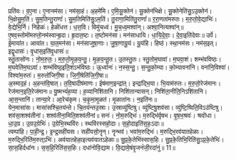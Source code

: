 

  
प्रति॑वः। व॒ए॒ना। ए॒नानम॑सा। नम॑सा॒हं। अ॒हमे॑मि। ए॒मि॒सू॒क्तेन॑। सू॒क्तेन॑भिक्षे। सू॒क्तेनेति॑सु॒ऽउ॒क्तेन॑। भि॒क्षेसु॒म॒तिं। सु॒म॒तिन्तु॒राणां॑। सु॒म॒तिमिति॑सु॒ऽम॒तिं। तु॒राणा॒मिति॑तु॒राणां॑॥ र॒रा॒णता॑मरुतः। म॒रु॒तो॒वे॒द्याभिः॑। वे॒द्येभि॒र्नि। निहेळः॑। हेळॊ॑धत्त। ध॒त्त॒वि। विमु॑चध्वं। मु॒च॒ध्व॒मश्वा॑न्। अश्वा॒नित्यश्वा॑न्॥  
ए॒षव॒स्तोमो॑मरुतो॒नम॑स्वान्हृ॒दा। हृ॒दात॒ष्टः। त॒ष्टोमन॑सा। मन॑साधायि। धा॒यि॒दे॒वाः॒। दे॒वा॒इति॑देवाः॥ उपें॑। ई॒माया॑त। आया॑त। या॒त॒मन॑सा। मन॑साजुषा॒णाः। जु॒षा॒णायू॒यं। यू॒यंहि। हिष्ठ॑। स्था॒नम॑सः। नम॑स॒इत्। इद्वृ॒धासः॑। वृ॒धास॒इति॑वृ॒धासः॑॥  
स्तु॒तासो॑नः। नो॒म॒रु॒तः॒। म॒रु॒तो॒मृ॒ळ॒य॒न्तु॒। मृ॒ळ॒य॒न्तू॒त। उ॒तस्तु॒तः। स्तु॒तोम॒घावा॑। म॒घवा॒शं। शम्भ॑वविष्ठः। म॒घवेति॑म॒घऽवा॑। शम्भ॑विष्ठ॒इति॒शंऽभ॑विष्ठः। ऊ॒र्ध्वानः॑। न॒स्स॒न्तु॒। स॒न्तु॒को॒म्या। को॒म्यावना॑नि। वना॑नि॒विश्वा॑। विश्वा॑म॒रुतः॑। म॒रुतो॑जिगी॒षा। जि॒गी॒षेति॑जि॒गी॒षा॥  
अ॒स्माद॒हं। अ॒हन्त॑वि॒षात्। त॒वि॒षादीष॑माणः। ईष॑माण॒इन्द्रा॑त्। इन्द्रा॑द्भि॒या। भि॒याम॑रुतः। म॒रु॒तो॒रेज॑मानः। रेज॑मान॒इति॒रेज॑मानः॥ यु॒ष्मभ्यं॑ह॒व्या। ह॒व्यानिशि॑तानि। निशि॑तान्यासन्। निशि॑ता॒नीति॒निऽशि॑तानि। आ॒स॒न्तानि॑। तान्या॒रे। आ॒रेच॑कृम। च॒कृ॒मा॒मृ॒ळत॑। मृ॒ळाता॑नः। न॒इति॑नः॥  
येन॒मासा॑सः। मासा॑सश्चि॒तय॑न्ते। चि॒तय॑न्तउ॒स्राः। उ॒स्राव्यु॑ष्टिषु। व्यु॑ष्टिषु॒शव॑सा। व्यु॑ष्टि॒ष्विति॒विऽउ॑ष्टिषु। शव॑सा॒शश्व॑तीनां। शश्व॑तीना॒मिति॒शश्व॑तीनां॥ सनः॑। नो॒म॒रुद्भिः॑। म॒रुद्भि॑र्वृषभ। वृ॒ष॒भ॒श्रवः॑। श्रवो॑धाः। धा॒उ॒ग्र। उ॒ग्रउ॒ग्रेभिः॑। उ॒ग्रेभि॒स्थवि॑रः। स्थवि॑रस्सहो॒दाः। स॒हो॒दाइति॑स॒हः॒ऽदाः॥  
त्वम्पा॑हि। पा॒ही॒न्द्र॒। इ॒न्द्र॒सही॑यसः। सही॑यसो॒नॄन्। नॄन्भव॑। भवा॑म॒रुद्भिः॑। म॒रुद्भि॒रव॑यातहेळाः। म॒रुद्भि॒रिति॑म॒रुत्ऽभिः॑। अव॑यातहेळा॒इत्यव॑यातऽहेळाः॥ सु॒प्र॒के॒तेभि॑स्सास॒हिः। सु॒प्र॒के॒तिभि॒रिति॑सु॒ऽप्र॒के॒तेभिः॑। सा॒स॒हिर्दधा॑नः। स॒स॒हि॒रिति॑स॒स॒हिः। दधा॑नोवि॒द्याम। वि॒द्यामे॒षंवृ॒जनं॑जी॒रदा॑नुं॥ 11॥  
